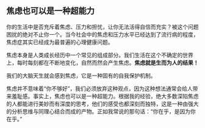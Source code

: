 ## 焦虑也可以是一种超能力

你的生活中是否充斥着焦虑、压力和担忧，让你无法活得自信而充实？被这个问题困扰的绝对不止你一个。当今社会中的焦虑和压力水平已经达到了流行病的程度，焦虑症其实已经成为最普遍的心理健康问题。

焦虑本身是人类成长经历中一个常见的组成部分。我们生活在这个不确定的世界上，每时每刻都在不断地变化，自然而然会产生焦虑。**焦虑就是生而为人的结果！**

我们的大脑天生就会感到焦虑，它是一种固有的自我保护机制。

焦虑并不意味着“你不够好”，我们必须放弃这种观点，因为这种想法通常会给人带来羞耻感。事实上，焦虑也可以是一种超能力。根据我的经验，绝大多数深陷焦虑的人都能进行美妙而有深度的思考，他们的感受也都深刻而独特，这是一种由强大的分析思维与同理心结合而成的产物。正如我常说的那句话：“你在乎，是因为你在乎。”











